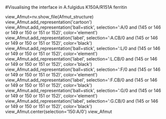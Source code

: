 #Visualising the interface in A.fulgidus K150A/R151A ferritin

view_Afmut=nv.show_file(Afmut_structure)
view_Afmut.add_representation('cartoon')
view_Afmut.add_representation('ball+stick', selection=':A/0 and (145 or 146 or 149 or 150 or 151 or 152)', color='element')
view_Afmut.add_representation('label', selection=':A.CB/0 and (145 or 146 or 149 or 150 or 151 or 152)', color='black')
view_Afmut.add_representation('ball+stick', selection=':L/0 and (145 or 146 or 149 or 150 or 151 or 152)', color='element')
view_Afmut.add_representation('label', selection=':L.CB/0 and (145 or 146 or 149 or 150 or 151 or 152)', color='black')
view_Afmut.add_representation('ball+stick', selection=':F/0 and (145 or 146 or 149 or 150 or 151 or 152)', color='element')
view_Afmut.add_representation('label', selection=':F.CB/0 and (145 or 146 or 149 or 150 or 151 or 152)', color='black')
view_Afmut.add_representation('ball+stick', selection=':G/0 and (145 or 146 or 149 or 150 or 151 or 152)', color='element')
view_Afmut.add_representation('label', selection=':G.CB/0 and (145 or 146 or 149 or 150 or 151 or 152)', color='black')
view_Afmut.center(selection='150:A/0')
view_Afmut
